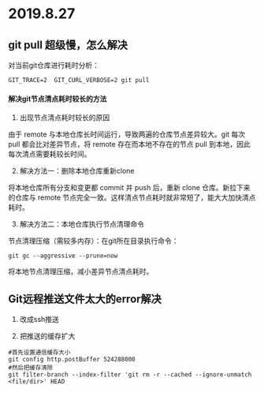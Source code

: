 # 2019.8.27

## git pull 超级慢，怎么解决

对当前git仓库进行耗时分析：
```shell
GIT_TRACE=2  GIT_CURL_VERBOSE=2 git pull
```
#### 解决git节点清点耗时较长的方法

1. 出现节点清点耗时较长的原因

由于 remote 与本地仓库长时间运行，导致两遍的仓库节点差异较大。git 每次pull 都会比对差异节点，将 remote 存在而本地不存在的节点 pull 到本地，因此每次清点需要耗较长时间。

2. 解决方法一：删除本地仓库重新clone

将本地仓库所有分支和变更都 commit 并 push 后，重新 clone 仓库。新拉下来的仓库与 remote 节点完全一致。这样清点节点耗时就非常短了，能大大加快清点耗时。

3. 解决方法二：本地仓库执行节点清理命令

节点清理压缩（需较多内存）：在git所在目录执行命令：
```shell
git gc --aggressive --prune=now
```
将本地节点清理压缩，减小差异节点清点耗时。

## Git远程推送文件太大的error解决

1. 改成ssh推送

2. 把推送的缓存扩大

```shell
#首先设置通信缓存大小
git config http.postBuffer 524288000  
#然后把缓存清除
git filter-branch --index-filter 'git rm -r --cached --ignore-unmatch <file/dir>' HEAD
```